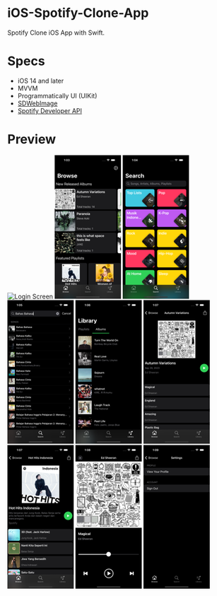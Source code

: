 # iOS-Spotify-Clone-App
Spotify Clone iOS App with Swift.

# Specs
* iOS 14 and later
* MVVM
* Programmatically UI (UIKit)
* [SDWebImage](https://github.com/SDWebImage/SDWebImage)
* [Spotify Developer API](https://developer.spotify.com/documentation/web-api)

# Preview
![Login Screen](./Screenshots/1_login.png)
![Home Screen](./Screenshots/2_home.png)
![Search Screen](./Screenshots/3_search.png)\
![Search Result Screen](./Screenshots/4_search_result.png)
![Library Screen](./Screenshots/5_library.png)
![Album Detail Screen](./Screenshots/6_album_detail.png)\
![Playlist Detail Screen](./Screenshots/7_playlist_detail.png)
![Playback Presenter Screen](./Screenshots/8_player.png)
![Settings Screen](./Screenshots/9_settings.png)
